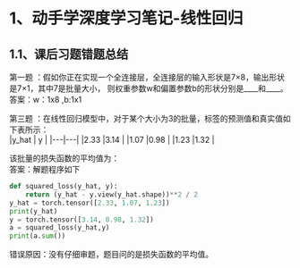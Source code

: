 # 1、动手学深度学习笔记-线性回归
## 1.1、课后习题错题总结


第一题 ：假如你正在实现一个全连接层，全连接层的输入形状是7×8，输出形状是7×1，其中7是批量大小，
则权重参数w和偏置参数b的形状分别是____和____。<br>
答案：w：1x8 ,b:1x1<br>

第三题 ：在线性回归模型中，对于某个大小为3的批量，标签的预测值和真实值如下表所示：<br>
|y_hat | y |
|---|---|
|2.33 |3.14 |
|1.07 |0.98 |
|1.23 |1.32 |

该批量的损失函数的平均值为：<br>
答案：解题程序如下<br>
```python
def squared_loss(y_hat, y): 
    return (y_hat - y.view(y_hat.shape))**2 / 2
y_hat = torch.tensor([2.33, 1.07, 1.23])
print(y_hat)
y = torch.tensor([3.14, 0.98, 1.32])
a = squared_loss(y_hat,y)
print(a.sum())
```
错误原因：没有仔细审题，题目问的是损失函数的平均值。<br>
